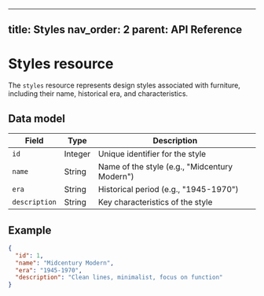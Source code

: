 
---
title: Styles
nav_order: 2
parent: API Reference
---


# Styles resource

The `styles` resource represents design styles associated with furniture, including their name, historical era, and characteristics.

## Data model

| Field        | Type   | Description |
|--------------|--------|-------------|
| `id`         | Integer | Unique identifier for the style |
| `name`       | String  | Name of the style (e.g., "Midcentury Modern") |
| `era`        | String  | Historical period (e.g., "1945-1970") |
| `description`| String  | Key characteristics of the style |

## Example

```json
{
  "id": 1,
  "name": "Midcentury Modern",
  "era": "1945-1970",
  "description": "Clean lines, minimalist, focus on function"
}

```
